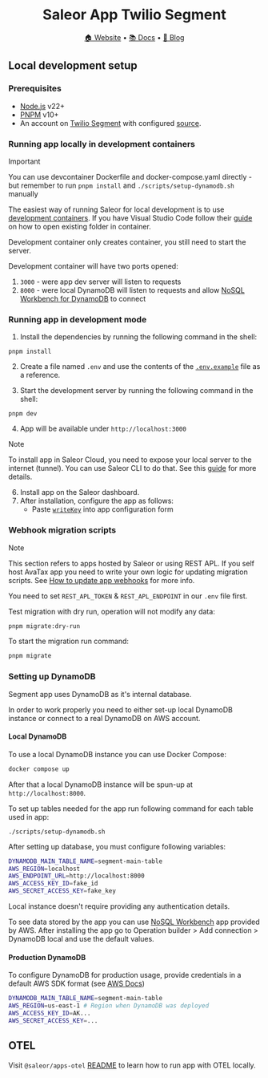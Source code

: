 <div align="center">
  <h1>Saleor App Twilio Segment</h1>
</div>

<div align="center">
  <a href="https://saleor.io/">🏠 Website</a>
  <span> • </span>
  <a href="https://docs.saleor.io/docs/3.x/">📚 Docs</a>
  <span> • </span>
  <a href="https://saleor.io/blog/">📰 Blog</a>
</div>

## Local development setup

### Prerequisites

- [Node.js](https://nodejs.org) v22+
- [PNPM](https://pnpm.io/) v10+
- An account on [Twilio Segment](https://segment.com/) with configured [source](https://segment.com/docs/partners/sources/).

### Running app locally in development containers

> [!IMPORTANT]
> You can use devcontainer Dockerfile and docker-compose.yaml directly - but remember to run `pnpm install` and `./scripts/setup-dynamodb.sh` manually

The easiest way of running Saleor for local development is to use [development containers](https://containers.dev/).
If you have Visual Studio Code follow their [guide](https://code.visualstudio.com/docs/devcontainers/containers#_quick-start-open-an-existing-folder-in-a-container) on how to open existing folder in container.

Development container only creates container, you still need to start the server.

Development container will have two ports opened:

1. `3000` - were app dev server will listen to requests
2. `8000` - were local DynamoDB will listen to requests and allow [NoSQL Workbench for DynamoDB](https://docs.aws.amazon.com/amazondynamodb/latest/developerguide/workbench.html) to connect

### Running app in development mode

1. Install the dependencies by running the following command in the shell:

```shell
pnpm install
```

2. Create a file named `.env` and use the contents of the [`.env.example`](./.env.example) file as a reference.

3. Start the development server by running the following command in the shell:

```shell
pnpm dev
```

4. App will be available under `http://localhost:3000`

> [!NOTE]
> To install app in Saleor Cloud, you need to expose your local server to the internet (tunnel). You can use Saleor CLI to do that. See this [guide](https://docs.saleor.io/docs/3.x/developer/extending/apps/developing-with-tunnels) for more details.

6. Install app on the Saleor dashboard.
7. After installation, configure the app as follows:
   - Paste [`writeKey`](https://segment.com/docs/connections/find-writekey/) into app configuration form

### Webhook migration scripts

> [!NOTE]
> This section refers to apps hosted by Saleor or using REST APL. If you self host AvaTax app you need to write your own logic for updating migration scripts.
> See [How to update app webhooks](https://docs.saleor.io/docs/3.x/developer/extending/apps/updating-app-webhooks) for more info.

You need to set `REST_APL_TOKEN` & `REST_APL_ENDPOINT` in our `.env` file first.

Test migration with dry run, operation will not modify any data:

```bash
pnpm migrate:dry-run
```

To start the migration run command:

```bash
pnpm migrate
```

### Setting up DynamoDB

Segment app uses DynamoDB as it's internal database.

In order to work properly you need to either set-up local DynamoDB instance or connect to a real DynamoDB on AWS account.

#### Local DynamoDB

To use a local DynamoDB instance you can use Docker Compose:

```bash
docker compose up
```

After that a local DynamoDB instance will be spun-up at `http://localhost:8000`.

To set up tables needed for the app run following command for each table used in app:

```shell
./scripts/setup-dynamodb.sh
```

After setting up database, you must configure following variables:

```bash
DYNAMODB_MAIN_TABLE_NAME=segment-main-table
AWS_REGION=localhost
AWS_ENDPOINT_URL=http://localhost:8000
AWS_ACCESS_KEY_ID=fake_id
AWS_SECRET_ACCESS_KEY=fake_key
```

Local instance doesn't require providing any authentication details.

To see data stored by the app you can use [NoSQL Workbench](https://docs.aws.amazon.com/amazondynamodb/latest/developerguide/workbench.html) app provided by AWS. After installing the app go to Operation builder > Add connection > DynamoDB local and use the default values.

#### Production DynamoDB

To configure DynamoDB for production usage, provide credentials in a default AWS SDK format (see [AWS Docs](https://docs.aws.amazon.com/sdk-for-javascript/v2/developer-guide/loading-node-credentials-environment.html))

```bash
DYNAMODB_MAIN_TABLE_NAME=segment-main-table
AWS_REGION=us-east-1 # Region when DynamoDB was deployed
AWS_ACCESS_KEY_ID=AK...
AWS_SECRET_ACCESS_KEY=...
```

## OTEL

Visit `@saleor/apps-otel` [README](../../packages/otel/README.md) to learn how to run app with OTEL locally.
